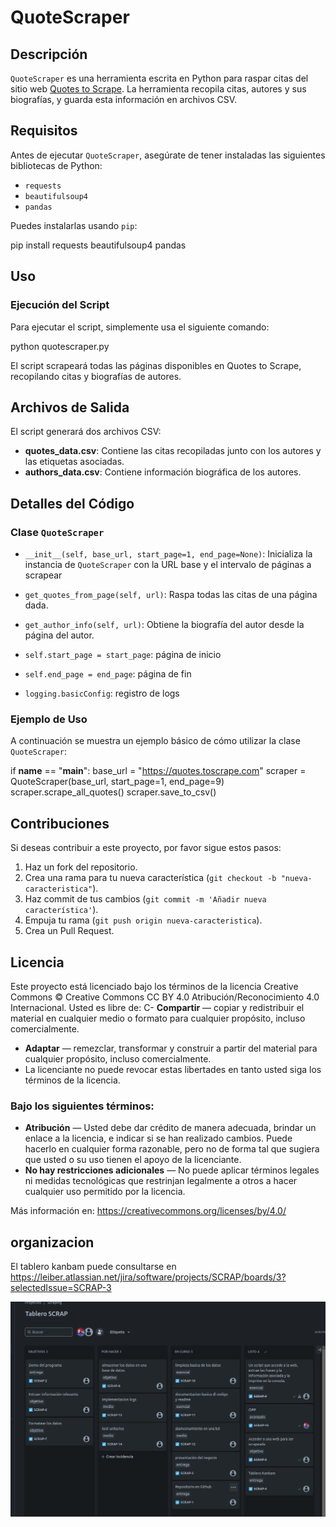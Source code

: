 
# QuoteScraper

## Descripción

`QuoteScraper` es una herramienta escrita en Python para raspar citas del sitio web [Quotes to Scrape](http://quotes.toscrape.com/). La herramienta recopila citas, autores y sus biografías, y guarda esta información en archivos CSV.

## Requisitos

Antes de ejecutar `QuoteScraper`, asegúrate de tener instaladas las siguientes bibliotecas de Python:

- `requests`
- `beautifulsoup4`
- `pandas`

Puedes instalarlas usando `pip`:

pip install requests beautifulsoup4 pandas


## Uso

### Ejecución del Script

Para ejecutar el script, simplemente usa el siguiente comando:

python quotescraper.py


El script scrapeará todas las páginas disponibles en Quotes to Scrape, recopilando citas y biografías de autores.

## Archivos de Salida
El script generará dos archivos CSV:

- **quotes_data.csv**: Contiene las citas recopiladas junto con los autores y las etiquetas asociadas.
- **authors_data.csv**: Contiene información biográfica de los autores.

## Detalles del Código

### Clase `QuoteScraper`

- `__init__(self, base_url, start_page=1, end_page=None)`: Inicializa la instancia de `QuoteScraper` con la URL base y el intervalo de páginas a scrapear

- `get_quotes_from_page(self, url)`: Raspa todas las citas de una página dada.

- `get_author_info(self, url)`: Obtiene la biografía del autor desde la página del autor.

- `self.start_page = start_page`: página de inicio

- `self.end_page = end_page`: página de fin

- `logging.basicConfig`: registro de logs

### Ejemplo de Uso

A continuación se muestra un ejemplo básico de cómo utilizar la clase `QuoteScraper`:

if __name__ == "__main__":
    base_url = "https://quotes.toscrape.com"
    scraper = QuoteScraper(base_url, start_page=1, end_page=9)
    scraper.scrape_all_quotes()
    scraper.save_to_csv()


## Contribuciones

Si deseas contribuir a este proyecto, por favor sigue estos pasos:

1. Haz un fork del repositorio.
2. Crea una rama para tu nueva característica (`git checkout -b "nueva-caracteristica"`).
3. Haz commit de tus cambios (`git commit -m 'Añadir nueva característica'`).
4. Empuja tu rama (`git push origin nueva-caracteristica`).
5. Crea un Pull Request.


## Licencia

Este proyecto está licenciado bajo los términos de la licencia Creative Commons &copy; Creative Commons CC BY 4.0 Atribución/Reconocimiento 4.0 Internacional.
Usted es libre de:
C- **Compartir** — copiar y redistribuir el material en cualquier medio o formato para cualquier propósito, incluso comercialmente.
- **Adaptar** — remezclar, transformar y construir a partir del material para cualquier propósito, incluso comercialmente.
- La licenciante no puede revocar estas libertades en tanto usted siga los términos de la licencia.

### Bajo los siguientes términos:
- **Atribución** — Usted debe dar crédito de manera adecuada, brindar un enlace a la licencia, e indicar si se han realizado cambios. Puede hacerlo en cualquier forma razonable, pero no de forma tal que sugiera que usted o su uso tienen el apoyo de la licenciante.
- **No hay restricciones adicionales** — No puede aplicar términos legales ni medidas tecnológicas que restrinjan legalmente a otros a hacer cualquier uso permitido por la licencia.

Más información en: https://creativecommons.org/licenses/by/4.0/ 

## organizacion

El tablero kanbam puede consultarse en https://leiber.atlassian.net/jira/software/projects/SCRAP/boards/3?selectedIssue=SCRAP-3

![captura de pantalla del kanban](image.png)